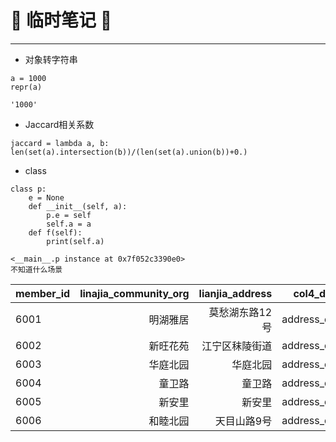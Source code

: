 # :rocket: 临时笔记 :facepunch:
---
- 对象转字符串
```
a = 1000
repr(a)

'1000'
```
- Jaccard相关系数
```
jaccard = lambda a, b: len(set(a).intersection(b))/(len(set(a).union(b))+0.)
```
- class
```
class p:
    e = None
    def __init__(self, a):
        p.e = self
        self.a = a
    def f(self):
        print(self.a)
        
<__main__.p instance at 0x7f052c3390e0>
不知道什么场景        
```

|member_id|linajia_community_org|lianjia_address|col4_disc|level|
|:--|--:|--:|:--:|:--:|
|     6001|                 明湖雅居|       莫愁湖东路12号|address_demp|           1|
|     6002|                 新旺花苑|        江宁区秣陵街道|address_demp|           0|
|     6003|                 华庭北园|           华庭北园|address_demp|           2|
|     6004|                  童卫路|            童卫路|address_demp|           2|
|     6005|                  新安里|            新安里|address_demp|           3|
|     6006|                 和睦北园|          天目山路9号|address_demp|           2|
